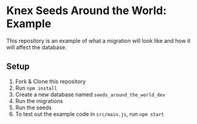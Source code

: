# Knex Seeds Around the World: Example

This repository is an example of what a migration will look like and how it will affect the database.

## Setup

1. Fork & Clone this repository
1. Run `npm install`
1. Create a new database named `seeds_around_the_world_dev`
1. Run the migrations
1. Run the seeds
1. To test out the example code in `src/main.js`, run `npm start`
